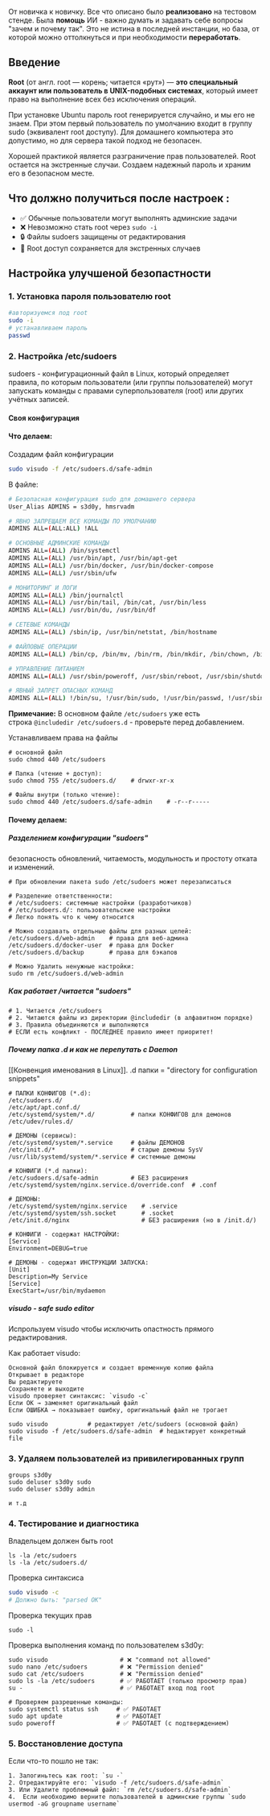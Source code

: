 
От новичка к новичку. Все что описано было **реализовано** на тестовом стенде. Была **помощь** ИИ - важно думать и задавать себе вопросы "зачем и почему так". Это не истина в последней инстанции, но база, от которой можно оттолкнуться и при необходимости **переработать**.

## Введение 

**Root** (от англ. root — корень; читается «рут») — **это специальный аккаунт или пользователь в UNIX-подобных системах**, который имеет право на выполнение всех без исключения операций.

При установке Ubuntu пароль root генерируется случайно, и мы его не знаем.
При этом первый пользователь по умолчанию входит в группу sudo (эквивалент root доступу). Для домашнего компьютера это допустимо, но для сервера такой подход не безопасен. 

Хорошей практикой является разграничение прав пользователей.
Root остается на экстренные случаи. Создаем надежный пароль и храним его в безопасном месте.


## Что должно получиться после настроек :

- ✅ Обычные пользователи могут выполнять админские задачи
- ❌ Невозможно стать root через `sudo -i`
- 🔒 Файлы sudoers защищены от редактирования
- 🚨 Root доступ сохраняется для экстренных случаев


## Настройка улучшеной безопастности

### 1. Установка пароля пользователю root

```sh 
#авторизуемся под root
sudo -i 
# устанавливаем пароль
passwd
```
### 2. Настройка /etc/sudoers 

sudoers - конфигурационный файл в Linux, который определяет правила, по которым пользователи (или группы пользователей) могут запускать команды с правами суперпользователя (root) или других учётных записей.

#### Своя конфигурация 

#### Что делаем:

Создадим файл конфигурации

``` sh
sudo visudo -f /etc/sudoers.d/safe-admin
```

   В файле: 

```  sh
# Безопасная конфигурация sudo для домашнего сервера
User_Alias ADMINS = s3d0y, hmsrvadm

# ЯВНО ЗАПРЕЩАЕМ ВСЕ КОМАНДЫ ПО УМОЛЧАНИЮ
ADMINS ALL=(ALL:ALL) !ALL

# ОСНОВНЫЕ АДМИНСКИЕ КОМАНДЫ
ADMINS ALL=(ALL) /bin/systemctl
ADMINS ALL=(ALL) /usr/bin/apt, /usr/bin/apt-get
ADMINS ALL=(ALL) /usr/bin/docker, /usr/bin/docker-compose
ADMINS ALL=(ALL) /usr/sbin/ufw

# МОНИТОРИНГ И ЛОГИ
ADMINS ALL=(ALL) /bin/journalctl
ADMINS ALL=(ALL) /usr/bin/tail, /bin/cat, /usr/bin/less
ADMINS ALL=(ALL) /usr/bin/du, /usr/bin/df

# СЕТЕВЫЕ КОМАНДЫ
ADMINS ALL=(ALL) /sbin/ip, /usr/bin/netstat, /bin/hostname

# ФАЙЛОВЫЕ ОПЕРАЦИИ
ADMINS ALL=(ALL) /bin/cp, /bin/mv, /bin/rm, /bin/mkdir, /bin/chown, /bin/chmod

# УПРАВЛЕНИЕ ПИТАНИЕМ
ADMINS ALL=(ALL) /usr/sbin/poweroff, /usr/sbin/reboot, /usr/sbin/shutdown

# ЯВНЫЙ ЗАПРЕТ ОПАСНЫХ КОМАНД
ADMINS ALL=(ALL) !/bin/su, !/usr/bin/sudo, !/usr/bin/passwd, !/usr/sbin/visudo, !/usr/bin/chfn
```

**Примечание:** В основном файле `/etc/sudoers` уже есть строка `@includedir /etc/sudoers.d` - проверьте перед добавлением.

Устанавливаем права на файлы 

```
# основной файл
sudo chmod 440 /etc/sudoers

# Папка (чтение + доступ):
sudo chmod 755 /etc/sudoers.d/    # drwxr-xr-x

# Файлы внутри (только чтение):
sudo chmod 440 /etc/sudoers.d/safe-admin    # -r--r-----

```

#### Почему делаем:

##### Разделением конфигурации  "sudoers"

безопасность обновлений, читаемость, модульность и простоту отката и изменений. 

```
# При обновлении пакета sudo /etc/sudoers может перезаписаться

# Разделение ответственности:
# /etc/sudoers: системные настройки (разработчиков)
# /etc/sudoers.d/: пользовательские настройки
# Легко понять что к чему относится

# Можно создавать отдельные файлы для разных целей:
/etc/sudoers.d/web-admin    # права для веб-админа
/etc/sudoers.d/docker-user  # права для Docker
/etc/sudoers.d/backup       # права для бэкапов

# Можно Удалить ненужные настройки:
sudo rm /etc/sudoers.d/web-admin  

```

##### Как работает /читается "sudoers"

``` 
# 1. Читается /etc/sudoers
# 2. Читаются файлы из директории @includedir (в алфавитном порядке)
# 3. Правила объединяются и выполняются
# ЕСЛИ есть конфликт - ПОСЛЕДНЕЕ правило имеет приоритет!
```


##### Почему папка .d и как не перепутать с Daemon 

[[Конвенция именования в Linux]].  .d папки = "directory for configuration snippets"

```
# ПАПКИ КОНФИГОВ (*.d):
/etc/sudoers.d/
/etc/apt/apt.conf.d/ 
/etc/systemd/system/*.d/          # папки КОНФИГОВ для демонов
/etc/udev/rules.d/

# ДЕМОНЫ (сервисы):
/etc/systemd/system/*.service     # файлы ДЕМОНОВ
/etc/init.d/*                     # старые демоны SysV
/usr/lib/systemd/system/*.service # системные демоны

# КОНФИГИ (*.d папки):
/etc/sudoers.d/safe-admin         # БЕЗ расширения
/etc/systemd/system/nginx.service.d/override.conf  # .conf

# ДЕМОНЫ:
/etc/systemd/system/nginx.service    # .service
/etc/systemd/system/ssh.socket       # .socket
/etc/init.d/nginx                    # БЕЗ расширения (но в /init.d/)

# КОНФИГИ - содержат НАСТРОЙКИ:
[Service]
Environment=DEBUG=true

# ДЕМОНЫ - содержат ИНСТРУКЦИИ ЗАПУСКА:
[Unit]
Description=My Service
[Service]
ExecStart=/usr/bin/mydaemon
```

##### visudo - safe sudo editor

Испрользуем visudo чтобы исключить опастность прямого редактирования.

Как работает visudo:

```
Основной файл блокируется и создает временную копию файла
Открывает в редакторе
Вы редактируете
Сохраняете и выходите
visudo проверяет синтаксис: `visudo -c`
Если ОК → заменяет оригинальный файл
Если ОШИБКА → показывает ошибку, оригинальный файл не трогает
```

```
sudo visudo           # редактирует /etc/sudoers (основной файл)
sudo visudo -f /etc/sudoers.d/safe-admin  # hедактирует конкретный file
```


### 3. Удаляем пользователей из привилегированных групп

```
groups s3d0y
sudo deluser s3d0y sudo     
sudo deluser s3d0y admin    

и т.д 
```
### 4. Тестирование и диагностика 

Владельцем должен быть root

```
ls -la /etc/sudoers
ls -la /etc/sudoers.d/
```

Проверка синтаксиса

```sh
sudo visudo -c
# Должно быть: "parsed OK"
```

Проверка текущих прав

```
sudo -l
```

Проверка выполнения команд по пользователем s3d0y:

```
sudo visudo                    # ❌ "command not allowed"
sudo nano /etc/sudoers         # ❌ "Permission denied"
sudo cat /etc/sudoers          # ❌ "Permission denied"
sudo ls -la /etc/sudoers       # ✅ РАБОТАЕТ (только просмотр прав)
su -                           # ✅ РАБОТАЕТ вход под root

# Проверяем разрешенные команды:
sudo systemctl status ssh     # ✅ РАБОТАЕТ
sudo apt update               # ✅ РАБОТАЕТ
sudo poweroff                 # ✅ РАБОТАЕТ (с подтверждением)
```

### 5. Восстановление доступа 

Если что-то пошло не так:
```
1. Залогиньтесь как root: `su -`
2. Отредактируйте его: `visudo -f /etc/sudoers.d/safe-admin`
3. Или Удалите проблемный файл: `rm /etc/sudoers.d/safe-admin`
4.  Если необходимо верните пользователей в админские группы `sudo usermod -aG groupname username`
```
